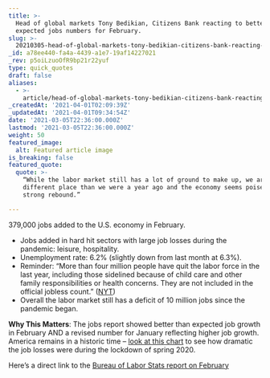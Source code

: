 ```yaml
---
title: >-
  Head of global markets Tony Bedikian, Citizens Bank reacting to better than
  expected jobs numbers for February.
slug: >-
  20210305-head-of-global-markets-tony-bedikian-citizens-bank-reacting-to-better-than-expected-jobs
_id: a78ee440-fa4a-4439-a1e7-19af14227021
_rev: p5oiLzuoOfR9bp21r22yuf
type: quick_quotes
draft: false
aliases:
  - >-
    article/head-of-global-markets-tony-bedikian-citizens-bank-reacting-to-better-than-expected-jobs-numbers-for-february/
_createdAt: '2021-04-01T02:09:39Z'
_updatedAt: '2021-04-01T09:34:54Z'
date: '2021-03-05T22:36:00.000Z'
lastmod: '2021-03-05T22:36:00.000Z'
weight: 50
featured_image:
  alt: Featured article image
is_breaking: false
featured_quote:
  quote: >-
    “While the labor market still has a lot of ground to make up, we are in a
    different place than we were a year ago and the economy seems poised for a
    strong rebound.”

---
```

379,000 jobs added to the U.S. economy in February.

* Jobs added in hard hit sectors with large job losses during the pandemic: leisure, hospitality.
* Unemployment rate: 6.2% (slightly down from last month at 6.3%).
* Reminder: “More than four million people have quit the labor force in the last year, including those sidelined because of child care and other family responsibilities or health concerns. They are not included in the official jobless count.” ([NYT](https://www.nytimes.com/2021/03/05/business/economy/february-2021-jobs-report.html))
* Overall the labor market still has a deficit of 10 million jobs since the pandemic began.

**Why This Matters**: The jobs report showed better than expected job growth in February AND a revised number for January reflecting higher job growth. America remains in a historic time – [look at this chart](https://www.bls.gov/charts/employment-situation/civilian-unemployment-rate.htm#) to see how dramatic the job losses were during the lockdown of spring 2020.

Here’s a direct link to the [Bureau of Labor Stats report on February](https://www.bls.gov/news.release/empsit.nr0.htm)